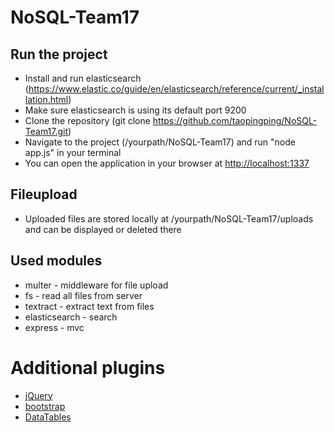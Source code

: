 # NoSQL-Team17

## Run the project

* Install and run elasticsearch (https://www.elastic.co/guide/en/elasticsearch/reference/current/_installation.html)
* Make sure elasticsearch is using its default port 9200
* Clone the repository (git clone https://github.com/taopingping/NoSQL-Team17.git)
* Navigate to the project (/yourpath/NoSQL-Team17) and run "node app.js" in your terminal
* You can open the application in your browser at [http://localhost:1337](http://localhost:1337)

## Fileupload

* Uploaded files are stored locally at /yourpath/NoSQL-Team17/uploads and can be displayed or deleted there

## Used modules

* multer - middleware for file upload
* fs - read all files from server
* textract - extract text from files
* elasticsearch - search
* express - mvc 

# Additional plugins

* [jQuery](https://jquery.com)
* [bootstrap](http://getbootstrap.com)
* [DataTables](https://datatables.net)

